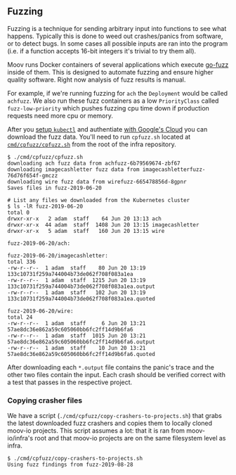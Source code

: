 ## Fuzzing

Fuzzing is a technique for sending arbitrary input into functions to see what happens. Typically this is done to weed out crashes/panics from software, or to detect bugs. In some cases all possible inputs are ran into the program (i.e. if a function accepts 16-bit integers it's trivial to try them all).

Moov runs Docker containers of several applications which execute [go-fuzz](https://github.com/dvyukov/go-fuzz) inside of them. This is designed to automate fuzzing and ensure higher quality software. Right now analysis of fuzz results is manual.

For example, if we're running fuzzing for `ach` the `Deployment` would be called `achfuzz`. We also run these fuzz containers as a low `PriorityClass` called `fuzz-low-priority` which pushes fuzzing cpu time down if production requests need more cpu or memory.

After you [setup `kubectl`](kubernetes.md) and authentiate [with Google's Cloud](google-cloud.md) you can download the fuzz data. You'll need to run `cpfuzz.sh` located at [`cmd/cpfuzz/cpfuzz.sh`](../cmd/cpfuzz/cpfuzz.sh) from the root of the infra repository.

```
$ ./cmd/cpfuzz/cpfuzz.sh
downloading ach fuzz data from achfuzz-6b79569674-zbf67
downloading imagecashletter fuzz data from imagecashletterfuzz-76d76f654f-gmczz
downloading wire fuzz data from wirefuzz-665478856d-8gpnr
Saves files in fuzz-2019-06-20

# List any files we downloaded from the Kubernetes cluster
$ ls -lR fuzz-2019-06-20
total 0
drwxr-xr-x   2 adam  staff    64 Jun 20 13:13 ach
drwxr-xr-x  44 adam  staff  1408 Jun 20 13:15 imagecashletter
drwxr-xr-x   5 adam  staff   160 Jun 20 13:15 wire

fuzz-2019-06-20/ach:

fuzz-2019-06-20/imagecashletter:
total 336
-rw-r--r--  1 adam  staff    80 Jun 20 13:19 133c10731f259a744004b73de062f708f083a1ea
-rw-r--r--  1 adam  staff  1215 Jun 20 13:19 133c10731f259a744004b73de062f708f083a1ea.output
-rw-r--r--  1 adam  staff   102 Jun 20 13:19 133c10731f259a744004b73de062f708f083a1ea.quoted

fuzz-2019-06-20/wire:
total 24
-rw-r--r--  1 adam  staff     6 Jun 20 13:21 57ae8dc36e862a59c605060bb6fc2ff14d9b6fa6
-rw-r--r--  1 adam  staff  1015 Jun 20 13:21 57ae8dc36e862a59c605060bb6fc2ff14d9b6fa6.output
-rw-r--r--  1 adam  staff    10 Jun 20 13:21 57ae8dc36e862a59c605060bb6fc2ff14d9b6fa6.quoted
```

After downloading each `*.output` file contains the panic's trace and the other two files contain the input. Each crash should be verified correct with a test that passes in the respective project.

### Copying crasher files

We have a script (`./cmd/cpfuzz/copy-crashers-to-projects.sh`) that grabs the latest downloaded fuzz crashers and copies them to locally cloned moov-io projects. This script assumes a lot: that it is ran from moov-io/infra's root and that moov-io projects are on the same filesystem level as infra.

```
$ ./cmd/cpfuzz/copy-crashers-to-projects.sh
Using fuzz findings from fuzz-2019-08-28
```

